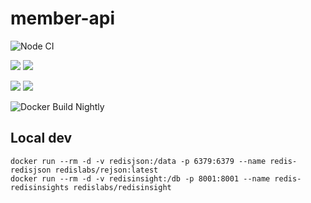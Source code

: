 # member-api

![Node CI](https://github.com/Team-Vegan-at/member-api/workflows/Node%20CI/badge.svg)

[![](https://images.microbadger.com/badges/version/teamveganat/member-api:nightly.svg)](https://microbadger.com/images/teamveganat/member-api:nightly 'Get your own version badge on microbadger.com')
[![](https://images.microbadger.com/badges/image/teamveganat/member-api:nightly.svg)](https://microbadger.com/images/teamveganat/member-api:nightly 'Get your own image badge on microbadger.com')

[![](https://images.microbadger.com/badges/version/teamveganat/member-api.svg)](https://microbadger.com/images/teamveganat/member-api 'Get your own version badge on microbadger.com')
[![](https://images.microbadger.com/badges/image/teamveganat/member-api.svg)](https://microbadger.com/images/teamveganat/member-api 'Get your own image badge on microbadger.com')

![Docker Build Nightly](https://github.com/Team-Vegan-at/member-api/workflows/Docker%20Build%20Nightly/badge.svg)

## Local dev

```
docker run --rm -d -v redisjson:/data -p 6379:6379 --name redis-redisjson redislabs/rejson:latest
docker run --rm -d -v redisinsight:/db -p 8001:8001 --name redis-redisinsights redislabs/redisinsight
```

